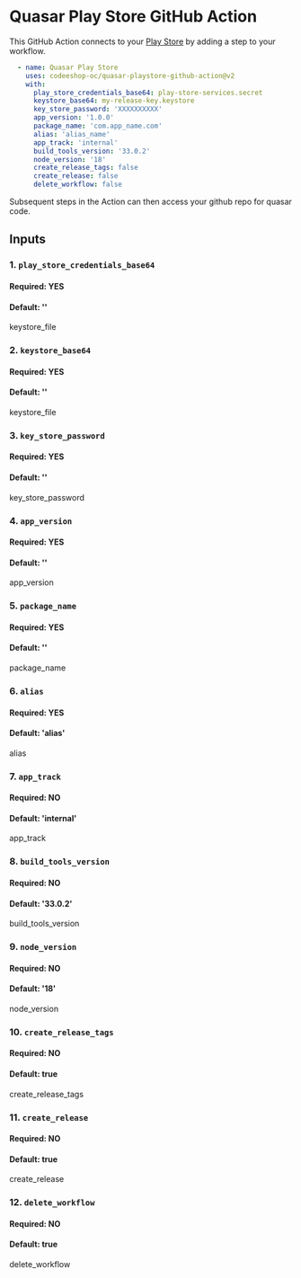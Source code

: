 # Quasar Play Store GitHub Action

This GitHub Action connects to your [Play Store](https://play.google.com/console/u/0/developers)
by adding a step to your workflow.

```yaml
  - name: Quasar Play Store
    uses: codeeshop-oc/quasar-playstore-github-action@v2
    with:
      play_store_credentials_base64: play-store-services.secret
      keystore_base64: my-release-key.keystore
      key_store_password: 'XXXXXXXXXX'
      app_version: '1.0.0'
      package_name: 'com.app_name.com'
      alias: 'alias_name'
      app_track: 'internal'
      build_tools_version: '33.0.2'
      node_version: '18'
      create_release_tags: false
      create_release: false
      delete_workflow: false
```

Subsequent steps in the Action can then access your github repo for quasar code.

## Inputs
### 1. `play_store_credentials_base64`
#### Required: YES
#### Default: ''
keystore_file

### 2. `keystore_base64`
#### Required: YES
#### Default: ''
keystore_file

### 3. `key_store_password`
#### Required: YES
#### Default: ''
key_store_password

### 4. `app_version`
#### Required: YES
#### Default: ''
app_version

### 5. `package_name`
#### Required: YES
#### Default: ''
package_name

### 6. `alias`
#### Required: YES
#### Default: 'alias'
alias

### 7. `app_track`
#### Required: NO
#### Default: 'internal'
app_track

### 8. `build_tools_version`
#### Required: NO
#### Default: '33.0.2'
build_tools_version

### 9. `node_version`
#### Required: NO
#### Default: '18'
node_version

### 10. `create_release_tags`
#### Required: NO
#### Default: true
create_release_tags

### 11. `create_release`
#### Required: NO
#### Default: true
create_release

### 12. `delete_workflow`
#### Required: NO
#### Default: true
delete_workflow
